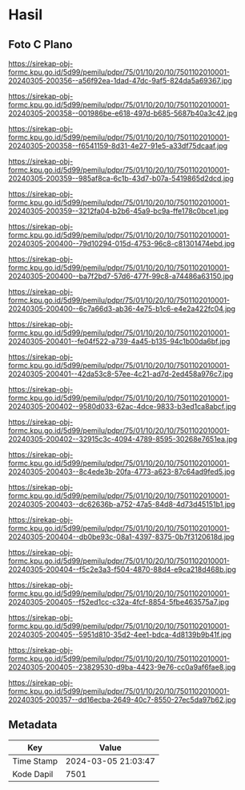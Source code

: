 # Hasil

## Foto C Plano

https://sirekap-obj-formc.kpu.go.id/5d99/pemilu/pdpr/75/01/10/20/10/7501102010001-20240305-200356--a56f92ea-1dad-47dc-9af5-824da5a69367.jpg

https://sirekap-obj-formc.kpu.go.id/5d99/pemilu/pdpr/75/01/10/20/10/7501102010001-20240305-200358--001986be-e618-497d-b685-5687b40a3c42.jpg

https://sirekap-obj-formc.kpu.go.id/5d99/pemilu/pdpr/75/01/10/20/10/7501102010001-20240305-200358--f6541159-8d31-4e27-91e5-a33df75dcaaf.jpg

https://sirekap-obj-formc.kpu.go.id/5d99/pemilu/pdpr/75/01/10/20/10/7501102010001-20240305-200359--985af8ca-6c1b-43d7-b07a-5419865d2dcd.jpg

https://sirekap-obj-formc.kpu.go.id/5d99/pemilu/pdpr/75/01/10/20/10/7501102010001-20240305-200359--3212fa04-b2b6-45a9-bc9a-ffe178c0bce1.jpg

https://sirekap-obj-formc.kpu.go.id/5d99/pemilu/pdpr/75/01/10/20/10/7501102010001-20240305-200400--79d10294-015d-4753-96c8-c81301474ebd.jpg

https://sirekap-obj-formc.kpu.go.id/5d99/pemilu/pdpr/75/01/10/20/10/7501102010001-20240305-200400--ba7f2bd7-57d6-477f-99c8-a74486a63150.jpg

https://sirekap-obj-formc.kpu.go.id/5d99/pemilu/pdpr/75/01/10/20/10/7501102010001-20240305-200400--6c7a66d3-ab36-4e75-b1c6-e4e2a422fc04.jpg

https://sirekap-obj-formc.kpu.go.id/5d99/pemilu/pdpr/75/01/10/20/10/7501102010001-20240305-200401--fe04f522-a739-4a45-b135-94c1b00da6bf.jpg

https://sirekap-obj-formc.kpu.go.id/5d99/pemilu/pdpr/75/01/10/20/10/7501102010001-20240305-200401--42da53c8-57ee-4c21-ad7d-2ed458a976c7.jpg

https://sirekap-obj-formc.kpu.go.id/5d99/pemilu/pdpr/75/01/10/20/10/7501102010001-20240305-200402--9580d033-62ac-4dce-9833-b3ed1ca8abcf.jpg

https://sirekap-obj-formc.kpu.go.id/5d99/pemilu/pdpr/75/01/10/20/10/7501102010001-20240305-200402--32915c3c-4094-4789-8595-30268e7651ea.jpg

https://sirekap-obj-formc.kpu.go.id/5d99/pemilu/pdpr/75/01/10/20/10/7501102010001-20240305-200403--8c4ede3b-20fa-4773-a623-87c64ad9fed5.jpg

https://sirekap-obj-formc.kpu.go.id/5d99/pemilu/pdpr/75/01/10/20/10/7501102010001-20240305-200403--dc62636b-a752-47a5-84d8-4d73d45151b1.jpg

https://sirekap-obj-formc.kpu.go.id/5d99/pemilu/pdpr/75/01/10/20/10/7501102010001-20240305-200404--db0be93c-08a1-4397-8375-0b7f3120618d.jpg

https://sirekap-obj-formc.kpu.go.id/5d99/pemilu/pdpr/75/01/10/20/10/7501102010001-20240305-200404--f5c2e3a3-f504-4870-88d4-e9ca218d468b.jpg

https://sirekap-obj-formc.kpu.go.id/5d99/pemilu/pdpr/75/01/10/20/10/7501102010001-20240305-200405--f52ed1cc-c32a-4fcf-8854-5fbe463575a7.jpg

https://sirekap-obj-formc.kpu.go.id/5d99/pemilu/pdpr/75/01/10/20/10/7501102010001-20240305-200405--5951d810-35d2-4ee1-bdca-4d8139b9b41f.jpg

https://sirekap-obj-formc.kpu.go.id/5d99/pemilu/pdpr/75/01/10/20/10/7501102010001-20240305-200405--23829530-d9ba-4423-9e76-cc0a9af6fae8.jpg

https://sirekap-obj-formc.kpu.go.id/5d99/pemilu/pdpr/75/01/10/20/10/7501102010001-20240305-200357--dd16ecba-2649-40c7-8550-27ec5da97b62.jpg


## Metadata

| Key        | Value               |
| ---------- | ------------------- |
| Time Stamp | 2024-03-05 21:03:47 |
| Kode Dapil | 7501                |



